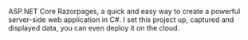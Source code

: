 
ASP.NET Core Razorpages, a quick and easy way to create a powerful server-side web application in C#. I set this project up, captured and displayed data, you can even deploy it on the cloud.
